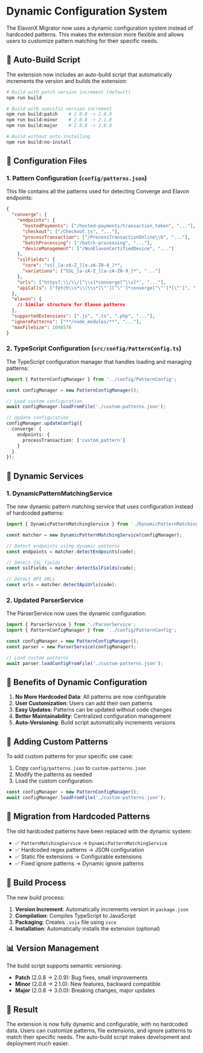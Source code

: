 # Dynamic Configuration System

The ElavonX Migrator now uses a dynamic configuration system instead of hardcoded patterns. This makes the extension more flexible and allows users to customize pattern matching for their specific needs.

## 🚀 Auto-Build Script

The extension now includes an auto-build script that automatically increments the version and builds the extension:

```bash
# Build with patch version increment (default)
npm run build

# Build with specific version increment
npm run build:patch    # 2.0.8 -> 2.0.9
npm run build:minor    # 2.0.8 -> 2.1.0
npm run build:major    # 2.0.8 -> 3.0.0

# Build without auto-installing
npm run build:no-install
```

## 📁 Configuration Files

### 1. Pattern Configuration (`config/patterns.json`)

This file contains all the patterns used for detecting Converge and Elavon endpoints:

```json
{
  "converge": {
    "endpoints": {
      "hostedPayments": ["/hosted-payments/transaction_token", "..."],
      "checkout": ["/Checkout.js", "..."],
      "processTransaction": ["/ProcessTransactionOnline\\b", "..."],
      "batchProcessing": ["/batch-processing", "..."],
      "deviceManagement": ["/NonElavonCertifiedDevice", "..."]
    },
    "sslFields": {
      "core": "ssl_[a-zA-Z_][a-zA-Z0-9_]*",
      "variations": ["SSL_[a-zA-Z_][a-zA-Z0-9_]*", "..."]
    },
    "urls": ["https?:\\/\\/[^\\s]*converge[^\\s]*", "..."],
    "apiCalls": ["fetch\\s*\\(\\s*[\"'][^\"']*converge[^\"']*[\"']", "..."]
  },
  "elavon": {
    // Similar structure for Elavon patterns
  },
  "supportedExtensions": [".js", ".ts", ".php", "..."],
  "ignorePatterns": ["**/node_modules/**", "..."],
  "maxFileSize": 1048576
}
```

### 2. TypeScript Configuration (`src/config/PatternConfig.ts`)

The TypeScript configuration manager that handles loading and managing patterns:

```typescript
import { PatternConfigManager } from '../config/PatternConfig';

const configManager = new PatternConfigManager();

// Load custom configuration
await configManager.loadFromFile('./custom-patterns.json');

// Update configuration
configManager.updateConfig({
  converge: {
    endpoints: {
      processTransaction: ['custom_pattern']
    }
  }
});
```

## 🔧 Dynamic Services

### 1. DynamicPatternMatchingService

The new dynamic pattern matching service that uses configuration instead of hardcoded patterns:

```typescript
import { DynamicPatternMatchingService } from './DynamicPatternMatchingService';

const matcher = new DynamicPatternMatchingService(configManager);

// Detect endpoints using dynamic patterns
const endpoints = matcher.detectEndpoints(code);

// Detect SSL fields
const sslFields = matcher.detectSslFields(code);

// Detect API URLs
const urls = matcher.detectApiUrls(code);
```

### 2. Updated ParserService

The ParserService now uses the dynamic configuration:

```typescript
import { ParserService } from './ParserService';
import { PatternConfigManager } from '../config/PatternConfig';

const configManager = new PatternConfigManager();
const parser = new ParserService(configManager);

// Load custom patterns
await parser.loadConfigFromFile('./custom-patterns.json');
```

## 🎯 Benefits of Dynamic Configuration

1. **No More Hardcoded Data**: All patterns are now configurable
2. **User Customization**: Users can add their own patterns
3. **Easy Updates**: Patterns can be updated without code changes
4. **Better Maintainability**: Centralized configuration management
5. **Auto-Versioning**: Build script automatically increments versions

## 📝 Adding Custom Patterns

To add custom patterns for your specific use case:

1. Copy `config/patterns.json` to `custom-patterns.json`
2. Modify the patterns as needed
3. Load the custom configuration:

```typescript
const configManager = new PatternConfigManager();
await configManager.loadFromFile('./custom-patterns.json');
```

## 🔄 Migration from Hardcoded Patterns

The old hardcoded patterns have been replaced with the dynamic system:

- ✅ `PatternMatchingService` → `DynamicPatternMatchingService`
- ✅ Hardcoded regex patterns → JSON configuration
- ✅ Static file extensions → Configurable extensions
- ✅ Fixed ignore patterns → Dynamic ignore patterns

## 🚀 Build Process

The new build process:

1. **Version Increment**: Automatically increments version in `package.json`
2. **Compilation**: Compiles TypeScript to JavaScript
3. **Packaging**: Creates `.vsix` file using `vsce`
4. **Installation**: Automatically installs the extension (optional)

## 📊 Version Management

The build script supports semantic versioning:

- **Patch** (2.0.8 → 2.0.9): Bug fixes, small improvements
- **Minor** (2.0.8 → 2.1.0): New features, backward compatible
- **Major** (2.0.8 → 3.0.0): Breaking changes, major updates

## 🎉 Result

The extension is now fully dynamic and configurable, with no hardcoded data. Users can customize patterns, file extensions, and ignore patterns to match their specific needs. The auto-build script makes development and deployment much easier.
